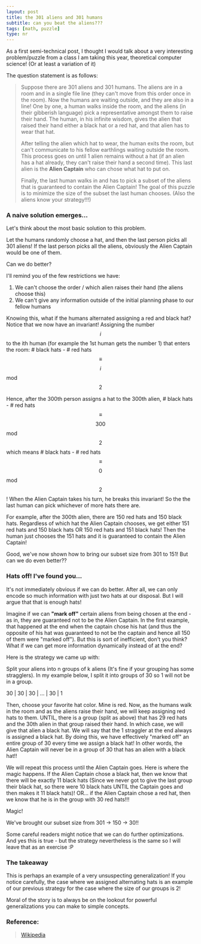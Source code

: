```yaml
---
layout: post
title: the 301 aliens and 301 humans
subtitle: can you beat the aliens???
tags: [math, puzzle]
type: nr
---
```


As a first semi-technical post, I thought I would talk about a very interesting problem/puzzle from a class I am taking this year, theoretical computer science! (Or at least a variation of it)

The question statement is as follows:

> Suppose there are 301 aliens and 301 humans. The aliens are in a room and in a single file line (they can't move from this order once in the room). Now the humans are waiting outside, and they are also in a line! One by one, a human walks inside the room, and the aliens (in their gibberish language) pick a representative amongst them to raise their hand. The human, in his infinite wisdom, gives the alien that raised their hand either a black hat or a red hat, and that alien has to wear that hat. 
>
> After telling the alien which hat to wear, the human exits the room, but can't communicate to his fellow earthlings waiting outside the room. This process goes on until 1 alien remains without a hat (if an alien has a hat already, they can't raise their hand a second time). This last alien is the **Alien Captain** who can chose what hat to put on.
>
> Finally, the last human walks in and has to pick a subset of the aliens that is guaranteed to contain the Alien Captain! The goal of this puzzle is to minimize the size of the subset the last human chooses. (Also the aliens know your strategy!!!)

### A naive solution emerges...

Let's think about the most basic solution to this problem. 

Let the humans randomly choose a hat, and then the last person picks all 301 aliens! If the last person picks all the aliens, obviously the Alien Captain would be one of them. 

Can we do better?

I'll remind you of the few restrictions we have:

1. We can't choose the order / which alien raises their hand (the aliens choose this)
2. We can't give any information outside of the initial planning phase to our fellow humans

Knowing this, what if the humans alternated assigning a red and black hat? Notice that we now have an invariant! Assigning the number $$i$$ to the ith human (for example the 1st human gets the number 1) that enters the room: # black hats - # red hats $$\equiv$$ $$i$$ mod $$2$$

Hence, after the 300th person assigns a hat to the 300th alien, # black hats - # red hats $$\equiv$$ $$300$$ mod $$2$$ which means # black hats - # red hats $$\equiv$$ $$0$$ mod $$2$$! When the Alien Captain takes his turn, he breaks this invariant! So the the last human can pick whichever of more hats there are. 

For example, after the 300th alien, there are 150 red hats and 150 black hats. Regardless of which hat the Alien Captain chooses, we get either 151 red hats and 150 black hats OR 150 red hats and 151 black hats! Then the human just chooses the 151 hats and it is guaranteed to contain the Alien Captain!

Good, we've now shown how to bring our subset size from 301 to 151! But can we do even better??

### Hats off! I've found you...

It's not immediately obvious if we can do better. After all, we can only encode so much information with just two hats at our disposal. But I will argue that that is enough hats!

Imagine if we can **"mark off"** certain aliens from being chosen at the end - as in, they are guaranteed not to be the Alien Captain. In the first example, that happened at the end when the captain chose his hat (and thus the opposite of his hat was guaranteed to not be the captain and hence all 150 of them were "marked off"). But this is sort of inefficient, don't you think? What if we can get more information dynamically instead of at the end?

Here is the strategy we came up with:

Split your aliens into n groups of k aliens (It's fine if your grouping has some stragglers). In my example below, I split it into groups of 30 so 1 will not be in a group. 

30 | 30 | 30 | ... | 30 | 1

Then, choose your favorite hat color. Mine is red. Now, as the humans walk in the room and as the aliens raise their hand, we will keep assigning red hats to them. UNTIL, there is a group (split as above) that has 29 red hats and the 30th alien in that group raised their hand. In which case, we will give that alien a black hat. We will say that the 1 straggler at the end always is assigned a black hat. By doing this, we have effectively "marked off" an entire group of 30 every time we assign a black hat! In other words, the Alien Captain will never be in a group of 30 that has an alien with a black hat!!

We will repeat this process until the Alien Captain goes. Here is where the magic happens. If the Alien Captain chose a black hat, then we know that there will be exactly 11 black hats (Since we never got to give the last group their black hat, so there were 10 black hats UNTIL the Captain goes and then makes it 11 black hats)! OR... if the Alien Captain chose a red hat, then we know that he is in the group with 30 red hats!!!

Magic!

We've brought our subset size from 301 -> 150 -> 30!!

Some careful readers might notice that we can do further optimizations. And yes this is true - but the strategy nevertheless is the same so I will leave that as an exercise :P

### The takeaway 

This is perhaps an example of a very unsuspecting generalization! If you notice carefully, the case where we assigned alternating hats is an example of our previous strategy for the case where the size of our groups is 2!

Moral of the story is to always be on the lookout for powerful generalizations you can make to simple concepts.  



### Reference: 

>[Wikipedia](https://en.wikipedia.org/wiki/Induction_puzzles#)